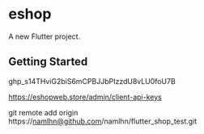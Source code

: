 # eshop

A new Flutter project.

## Getting Started

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

https://eshopweb.store/admin/client-api-keys

git remote add origin https://namlhn@github.com/namlhn/flutter_shop_test.git